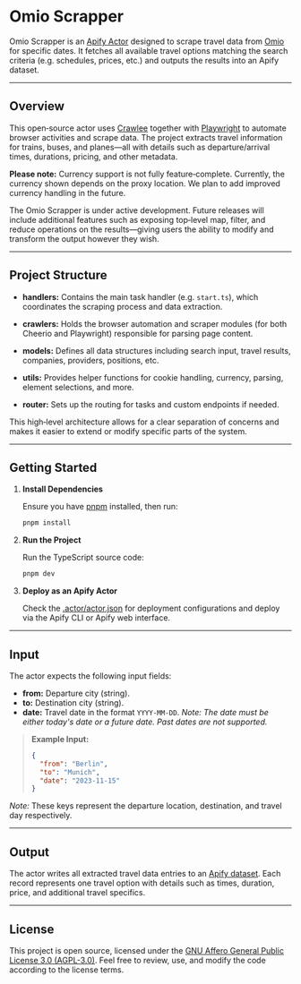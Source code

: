 # Omio Scrapper

Omio Scrapper is an [Apify Actor](https://docs.apify.com/actors) designed to scrape travel data from [Omio](https://www.omio.com) for specific dates. It fetches all available travel options matching the search criteria (e.g. schedules, prices, etc.) and outputs the results into an Apify dataset.

---

## Overview

This open‑source actor uses [Crawlee](https://crawlee.dev/) together with [Playwright](https://playwright.dev/) to automate browser activities and scrape data. The project extracts travel information for trains, buses, and planes—all with details such as departure/arrival times, durations, pricing, and other metadata.

**Please note:** Currency support is not fully feature‑complete. Currently, the currency shown depends on the proxy location. We plan to add improved currency handling in the future.

The Omio Scrapper is under active development. Future releases will include additional features such as exposing top‑level map, filter, and reduce operations on the results—giving users the ability to modify and transform the output however they wish.

---

## Project Structure

- **handlers:**
  Contains the main task handler (e.g. `start.ts`), which coordinates the scraping process and data extraction.

- **crawlers:**
  Holds the browser automation and scraper modules (for both Cheerio and Playwright) responsible for parsing page content.

- **models:**
  Defines all data structures including search input, travel results, companies, providers, positions, etc.

- **utils:**
  Provides helper functions for cookie handling, currency, parsing, element selections, and more.

- **router:**
  Sets up the routing for tasks and custom endpoints if needed.

This high‑level architecture allows for a clear separation of concerns and makes it easier to extend or modify specific parts of the system.

---

## Getting Started

1. **Install Dependencies**

    Ensure you have [pnpm](https://pnpm.io/) installed, then run:

    ```bash
    pnpm install
    ```

2. **Run the Project**

    Run the TypeScript source code:

    ```bash
    pnpm dev
    ```

3. **Deploy as an Apify Actor**

    Check the [.actor/actor.json](.actor/actor.json) for deployment configurations and deploy via the Apify CLI or Apify web interface.

---

## Input

The actor expects the following input fields:

- **from:** Departure city (string).
- **to:** Destination city (string).
- **date:** Travel date in the format `YYYY-MM-DD`.
  _Note: The date must be either today's date or a future date. Past dates are not supported._

> **Example Input:**
>
> ```json
> {
> 	"from": "Berlin",
> 	"to": "Munich",
> 	"date": "2023-11-15"
> }
> ```

_Note:_ These keys represent the departure location, destination, and travel day respectively.

---

## Output

The actor writes all extracted travel data entries to an [Apify dataset](https://docs.apify.com/actors/dataset). Each record represents one travel option with details such as times, duration, price, and additional travel specifics.

---

## License

This project is open source, licensed under the [GNU Affero General Public License 3.0 (AGPL-3.0)](https://www.gnu.org/licenses/agpl-3.0.en.html). Feel free to review, use, and modify the code according to the license terms.
